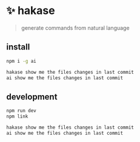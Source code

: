 # ✨ hakase

> generate commands from natural language

## install

```bash
npm i -g ai

hakase show me the files changes in last commit
ai show me the files changes in last commit
```

## development

```bash
npm run dev
npm link

hakase show me the files changes in last commit
ai show me the files changes in last commit
```
